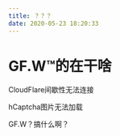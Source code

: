 ```yaml
---
title: ？？？
date: 2020-05-23 18:20:33
---
```


# GF.W™的在干啥

CloudFlare间歇性无法连接

hCaptcha图片无法加载

GF.W？搞什么啊？